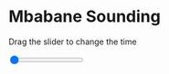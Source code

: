 <h1>Mbabane Sounding</h1>
<p>Drag the slider to change the time</p>

<div class="slidecontainer">
<input oninput='setImage(this)' class="slider" type="range" min="0" max="6" value="0" step="1" />
<img id='img'/>
</div>

<script>
var img = document.getElementById('img');
var img_array = ['/assets/images/skwt/skd_mbabane_wrfout_d01_2020-04-17_12:00:00.png',
'/assets/images/skwt/skd_mbabane_wrfout_d01_2020-04-17_18:00:00.png',
'/assets/images/skwt/skd_mbabane_wrfout_d01_2020-04-18_00:00:00.png',
'/assets/images/skwt/skd_mbabane_wrfout_d01_2020-04-18_06:00:00.png',
'/assets/images/skwt/skd_mbabane_wrfout_d01_2020-04-18_12:00:00.png',
'/assets/images/skwt/skd_mbabane_wrfout_d01_2020-04-18_18:00:00.png',];
function setImage(obj)
{
        var value = obj.value;
        img.src = img_array[value];

}
</script>

